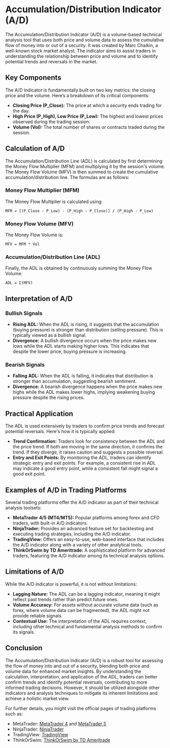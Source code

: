 # Accumulation/Distribution Indicator (A/D)

The Accumulation/Distribution Indicator (A/D) is a volume-based technical analysis tool that uses both price and volume data to assess the cumulative flow of money into or out of a security. It was created by Marc Chaikin, a well-known stock market analyst. The indicator aims to assist traders in understanding the relationship between price and volume and to identify potential trends and reversals in the market.

## Key Components

The A/D indicator is fundamentally built on two key metrics: the closing price and the volume. Here’s a breakdown of its critical components:

- **Closing Price (P_Close):** The price at which a security ends trading for the day.
- **High Price (P_High), Low Price (P_Low):** The highest and lowest prices observed during the trading session.
- **Volume (Vol):** The total number of shares or contracts traded during the session.

## Calculation of A/D

The Accumulation/Distribution Line (ADL) is calculated by first determining the Money Flow Multiplier (MFM) and multiplying it by the session's volume. The Money Flow Volume (MFV) is then summed to create the cumulative accumulation/distribution line. The formulas are as follows:

### Money Flow Multiplier (MFM)

The Money Flow Multiplier is calculated using:

```
MFM = [(P_Close - P_Low) - (P_High - P_Close)] / (P_High - P_Low)
```

### Money Flow Volume (MFV)

The Money Flow Volume is:

```
MFV = MFM * Vol
```

### Accumulation/Distribution Line (ADL)

Finally, the ADL is obtained by continuously summing the Money Flow Volume:

```
ADL = Σ(MFV)
```

## Interpretation of A/D

### Bullish Signals

- **Rising ADL:** When the ADL is rising, it suggests that the accumulation (buying pressure) is stronger than distribution (selling pressure). This is typically viewed as a bullish signal.
- **Divergence:** A bullish divergence occurs when the price makes new lows while the ADL starts making higher lows. This indicates that despite the lower price, buying pressure is increasing.

### Bearish Signals

- **Falling ADL:** When the ADL is falling, it indicates that distribution is stronger than accumulation, suggesting bearish sentiment.
- **Divergence:** A bearish divergence happens when the price makes new highs while the ADL makes lower highs, implying weakening buying pressure despite the rising prices.

## Practical Application

The ADL is used extensively by traders to confirm price trends and forecast potential reversals. Here's how it is typically applied:

- **Trend Confirmation:** Traders look for consistency between the ADL and the price trend. If both are moving in the same direction, it confirms the trend. If they diverge, it raises caution and suggests a possible reversal.
- **Entry and Exit Points:** By monitoring the ADL, traders can identify strategic entry and exit points. For example, a consistent rise in ADL may indicate a good entry point, while a consistent fall might signal a good exit point.

## Examples of A/D in Trading Platforms

Several trading platforms offer the A/D indicator as part of their technical analysis toolsets:

- **MetaTrader 4/5 (MT4/MT5):** Popular platforms among forex and CFD traders, with built-in A/D indicators.
- **NinjaTrader:** Provides an advanced feature set for backtesting and executing trading strategies, including the A/D indicator.
- **TradingView:** Offers an easy-to-use, web-based interface that includes the A/D indicator along with a variety of other analytical tools.
- **ThinkOrSwim by TD Ameritrade:** A sophisticated platform for advanced traders, featuring the A/D indicator among its technical analysis options.

## Limitations of A/D

While the A/D indicator is powerful, it is not without limitations:

- **Lagging Nature:** The ADL can be a lagging indicator, meaning it might reflect past trends rather than predict future ones.
- **Volume Accuracy:** For assets without accurate volume data (such as forex, where volume data can be fragmented), the ADL might not provide reliable signals.
- **Contextual Use:** The interpretation of the ADL requires context, including other technical and fundamental analysis methods to confirm its signals.

## Conclusion

The Accumulation/Distribution Indicator (A/D) is a robust tool for assessing the flow of money into and out of a security, blending both price and volume data for enhanced market insights. By understanding the calculation, interpretation, and application of the ADL, traders can better confirm trends and identify potential reversals, contributing to more informed trading decisions. However, it should be utilized alongside other indicators and analysis techniques to mitigate its inherent limitations and achieve a holistic market view.

For further details, you might visit the official pages of trading platforms such as:
- MetaTrader: [MetaTrader 4](https://www.metatrader4.com) and [MetaTrader 5](https://www.metatrader5.com)
- NinjaTrader: [NinjaTrader](https://ninjatrader.com)
- TradingView: [TradingView](https://www.tradingview.com)
- ThinkOrSwim: [ThinkOrSwim by TD Ameritrade](https://www.tdameritrade.com/tools-and-platforms/thinkorswim.page)